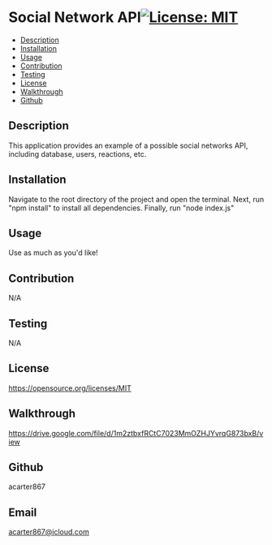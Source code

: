 # Social Network API[![License: MIT](https://img.shields.io/badge/License-MIT-yellow.svg)](https://opensource.org/licenses/MIT)

- [Description](#Description)
- [Installation](#Installation)
- [Usage](#Usage)
- [Contribution](#Contribution)
- [Testing](#Testing)
- [License](#License)
- [Walkthrough](#Walkthrough)
- [Github](#Github)


## Description
This application provides an example of a possible social networks API, including database, users, reactions, etc.

## Installation
Navigate to the root directory of the project and open the terminal. Next, run "npm install" to install all dependencies. Finally, run "node index.js"

## Usage
Use as much as you'd like!

## Contribution
N/A

## Testing
N/A

## License 
https://opensource.org/licenses/MIT

## Walkthrough
https://drive.google.com/file/d/1m2ztbxfRCtC7023MmOZHJYvrqG873bxB/view

## Github
acarter867

## Email
acarter867@icloud.com

